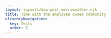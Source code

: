 ```yaml
---
layout: layouts/dxw-post-merriweather.njk
title: Time with the employee owned community
eleventyNavigation:
  key: Tests
  order: 3
---
```

